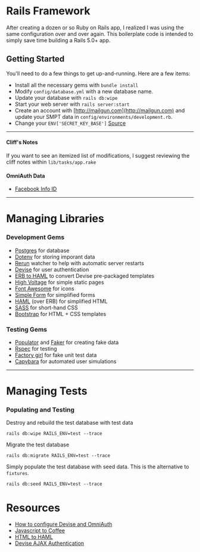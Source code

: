 # Rails Framework

After creating a dozen or so Ruby on Rails app, I realized I was using the same configuration over and over again. This boilerplate code is intended to simply save time building a Rails 5.0+ app.

## Getting Started

You'll need to do a few things to get up-and-running.  Here are a few items:

* Install all the necessary gems with ```bundle install```
* Modify ```config/database.yml``` with a new database name.
* Update your database with ```rails db:wipe```
* Start your web server with ```rails server:start```
* Create an account with [http://mailgun.com](http://mailgun.com) and update your SMPT data in ```config/environments/development.rb```.
* Change your ```ENV['SECRET_KEY_BASE']``` [Source](https://matt.aimonetti.net/posts/2013/11/30/sharing-rails-sessions-with-non-ruby-apps/)

---

#### Cliff's Notes

If you want to see an itemized list of modifications, I suggest reviewing the cliff notes within ```lib/tasks/app.rake```


#### OmniAuth Data

* [Facebook Info ID](https://developers.facebook.com/docs/graph-api/reference/user/)

---

# Managing Libraries

### Development Gems

- [Postgres](https://rubygems.org/gems/pg) for database
- [Dotenv](https://rubygems.org/gems/dotenv) for storing imporant data
- [Rerun](https://rubygems.org/gems/rerun/versions/0.11.0) watcher to help with automatic server restarts
- [Devise](https://rubygems.org/gems/devise) for user authentication
- [ERB to HAML](https://rubygems.org/gems/erb2haml) to convert Devise pre-packaged templates
- [High Voltage](https://rubygems.org/gems/high_voltage) for simple static pages
- [Font Awesome](https://rubygems.org/gems/font-awesome-rails) for icons
- [Simple Form](https://rubygems.org/gems/simple_form) for simplified forms
- [HAML](https://rubygems.org/gems/haml) (over ERB) for simplified HTML
- [SASS](https://rubygems.org/gems/sass-rails) for short-hand CSS
- [Bootstrap](https://rubygems.org/gems/bootstrap) for HTML + CSS templates


### Testing Gems

- [Populator](https://rubygems.org/gems/populator) and [Faker](https://rubygems.org/gems/faker) for creating fake data
- [Rspec](https://rubygems.org/gems/rspec) for testing
- [Factory girl](https://rubygems.org/gems/factory_girl_rails) for fake unit test data
- [Capybara](https://rubygems.org/gems/capybara) for automated user simulations


---


# Managing Tests

### Populating and Testing

Destroy and rebuild the test database with test data
```language-powerbash
rails db:wipe RAILS_ENV=test --trace
```

Migrate the test database
```language-powerbash
rails db:migrate RAILS_ENV=test --trace
```

Simply populate the test database with seed data. This is the alternative to ```fixtures```.
```language-powerbash
rails db:seed RAILS_ENV=test --trace
```

# Resources

* [How to configure Devise and OmniAuth](https://www.digitalocean.com/community/tutorials/how-to-configure-devise-and-omniauth-for-your-rails-application)
* [Javascript to Coffee](http://js2.coffee/)
* [HTML to HAML](http://htmltohaml.com/)
* [Devise AJAX Authentication](http://blog.andrewray.me/how-to-set-up-devise-ajax-authentication-with-rails-4-0/)

